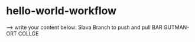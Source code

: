 # hello-world-workflow

--> write your content below:
Slava Branch to push and pull
BAR GUTMAN-ORT COLLGE
